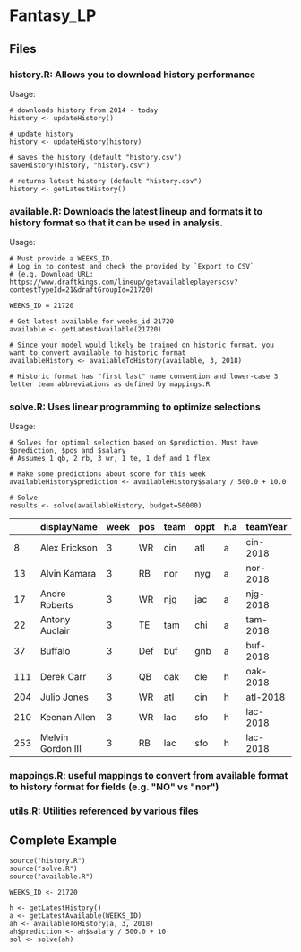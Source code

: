 # Fantasy_LP

## Files

### history.R: Allows you to download history performance

Usage:

``` 
# downloads history from 2014 - today
history <- updateHistory()

# update history
history <- updateHistory(history)

# saves the history (default "history.csv")
saveHistory(history, "history.csv")

# returns latest history (default "history.csv")
history <- getLatestHistory()
```

### available.R: Downloads the latest lineup and formats it to history format so that it can be used in analysis.

Usage:
```
# Must provide a WEEKS_ID. 
# Log in to contest and check the provided by `Export to CSV`
# (e.g. Download URL: https://www.draftkings.com/lineup/getavailableplayerscsv?contestTypeId=21&draftGroupId=21720)

WEEKS_ID = 21720

# Get latest available for weeks_id 21720
available <- getLatestAvailable(21720)

# Since your model would likely be trained on historic format, you want to convert available to historic format
availableHistory <- availableToHistory(available, 3, 2018)

# Historic format has "first last" name convention and lower-case 3 letter team abbreviations as defined by mappings.R
```

### solve.R: Uses linear programming to optimize selections

Usage:
```
# Solves for optimal selection based on $prediction. Must have $prediction, $pos and $salary
# Assumes 1 qb, 2 rb, 3 wr, 1 te, 1 def and 1 flex

# Make some predictions about score for this week
availableHistory$prediction <- availableHistory$salary / 500.0 + 10.0

# Solve
results <- solve(availableHistory, budget=50000)
```
|     |       displayName | week | pos | team | oppt | h.a | teamYear |  opptYear |  salary |  prediction |
|-----|-------------------|------|-----|------|------|-----|----------|-----------|---------|-------------|
| 8   |     Alex Erickson | 3    |  WR |  cin |  atl |   a | cin-2018 |  cin-2018 | 3000    | 16          |
| 13  |      Alvin Kamara | 3    |  RB |  nor |  nyg |   a | nor-2018 |  nor-2018 | 9600    | 29.2        |
| 17  |     Andre Roberts | 3    |  WR |  njg |  jac |   a | njg-2018 |  njg-2018 | 3000    | 16          |
| 22  |    Antony Auclair | 3    |  TE |  tam |  chi |   a | tam-2018 |  tam-2018 | 2500    | 15          |
| 37  |           Buffalo | 3    | Def |  buf |  gnb |   a | buf-2018 |  buf-2018 | 2000    | 14          |
| 111 |        Derek Carr | 3    |  QB |  oak |  cle |   h | oak-2018 |  oak-2018 | 5100    | 20.2        |
| 204 |       Julio Jones | 3    |  WR |  atl |  cin |   h | atl-2018 |  atl-2018 | 8200    | 26.4        |
| 210 |      Keenan Allen | 3    |  WR |  lac |  sfo |   h | lac-2018 |  lac-2018 | 8300    | 26.6        |
| 253 | Melvin Gordon III | 3    |  RB |  lac |  sfo |   h | lac-2018 |  lac-2018 | 8300    | 26.6        |


### mappings.R: useful mappings to convert from available format to history format for fields (e.g. "NO" vs "nor")

### utils.R: Utilities referenced by various files


## Complete Example

```
source("history.R")
source("solve.R")
source("available.R")

WEEKS_ID <- 21720

h <- getLatestHistory()
a <- getLatestAvailable(WEEKS_ID)
ah <- availableToHistory(a, 3, 2018)
ah$prediction <- ah$salary / 500.0 + 10
sol <- solve(ah)
```